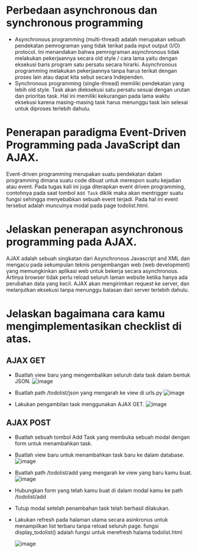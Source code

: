 # Perbedaan asynchronous dan synchronous programming
- Asynchronous programming (multi-thread) adalah merupakan sebuah pendekatan pemrograman yang tidak terikat pada input output (I/O)  protocol. Ini menandakan bahwa pemrograman asynchronous tidak melakukan pekerjaannya secara old style / cara lama yaitu dengan eksekusi baris program satu persatu secara hirarki. Asynchronous programming melakukan pekerjaannya tanpa harus terikat dengan proses lain atau dapat kita sebut secara Independen.
- Synchronous programming (single-thread) memiliki pendekatan yang lebih old style. Task akan dieksekusi satu persatu sesuai dengan urutan dan prioritas task. Hal ini memiliki kekurangan pada lama waktu eksekusi karena masing-masing task harus menunggu task lain selesai untuk diproses terlebih dahulu.

# Penerapan paradigma Event-Driven Programming pada JavaScript dan AJAX. 
Event-driven programming merupakan suatu pendekatan dalam programming dimana suatu code dibuat untuk merespon suatu kejadian atau event. Pada tugas kali ini juga diterapkan event driven programming, contohnya pada saat tombol ```Add Task``` diklik maka akan mentrigger suatu fungsi sehingga menyebabkan sebuah event terjadi. Pada hal ini event tersebut adalah munculnya modal pada page todolist.html.

# Jelaskan penerapan asynchronous programming pada AJAX.
AJAX adalah sebuah singkatan dari Asynchronous Javascript and XML dan mengacu pada sekumpulan teknis pengembangan web (web development) yang memungkinkan aplikasi web untuk bekerja secara asynchronous. Artinya browser tidak perlu reload seluruh laman website ketika hanya ada perubahan data yang kecil. AJAX akan mengirimkan request ke server, dan melanjutkan eksekusi tanpa menunggu balasan dari server terlebih dahulu.

# Jelaskan bagaimana cara kamu mengimplementasikan checklist di atas.
## AJAX GET
- Buatlah view baru yang mengembalikan seluruh data task dalam bentuk JSON.
  ![image](https://user-images.githubusercontent.com/112465346/195421476-d6d02634-ab4c-47e5-86bf-f82bb12e8b07.png)

- Buatlah path /todolist/json yang mengarah ke view di urls.py
  ![image](https://user-images.githubusercontent.com/112465346/195421559-b00c357d-0508-4db5-83bf-144160fcff54.png)

- Lakukan pengambilan task menggunakan AJAX GET.
  ![image](https://user-images.githubusercontent.com/112465346/195421752-baf71822-dabb-4f5e-8935-fc63772e333e.png)
 
## AJAX POST
- Buatlah sebuah tombol Add Task yang membuka sebuah modal dengan form untuk menambahkan task.
  
- Buatlah view baru untuk menambahkan task baru ke dalam database.
  ![image](https://user-images.githubusercontent.com/112465346/195422033-0978f3ff-336e-4e3d-aa57-aec1cb6213d1.png)

- Buatlah path /todolist/add yang mengarah ke view yang baru kamu buat.
  ![image](https://user-images.githubusercontent.com/112465346/195422116-01788aa7-2af9-4afb-bf44-23b0c6ff9214.png)

- Hubungkan form yang telah kamu buat di dalam modal kamu ke path /todolist/add
- Tutup modal setelah penambahan task telah berhasil dilakukan.
- Lakukan refresh pada halaman utama secara asinkronus untuk menampilkan list terbaru tanpa reload seluruh page.
  fungsi display_todolist() adalah fungsi untuk merefresh halama todolist.html
  
  ![image](https://user-images.githubusercontent.com/112465346/195422321-99218cc1-8a7e-48ac-98d6-90ed4133f144.png)
